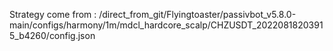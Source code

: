 Strategy come from : /direct_from_git/Flyingtoaster/passivbot_v5.8.0-main/configs/harmony/1m/mdcl_hardcore_scalp/CHZUSDT_20220818203915_b4260/config.json